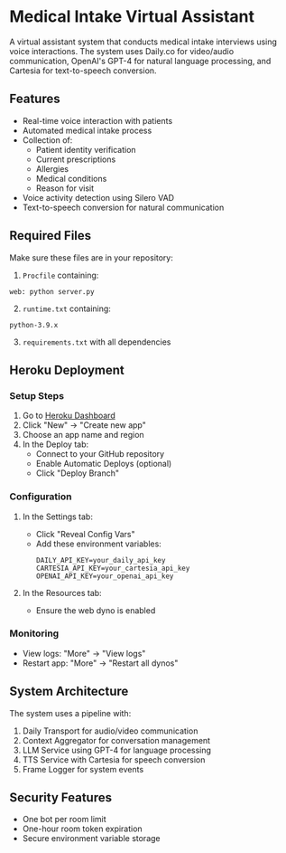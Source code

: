 # Medical Intake Virtual Assistant

A virtual assistant system that conducts medical intake interviews using voice interactions. The system uses Daily.co for video/audio communication, OpenAI's GPT-4 for natural language processing, and Cartesia for text-to-speech conversion.

## Features

- Real-time voice interaction with patients
- Automated medical intake process
- Collection of:
  - Patient identity verification
  - Current prescriptions
  - Allergies
  - Medical conditions
  - Reason for visit
- Voice activity detection using Silero VAD
- Text-to-speech conversion for natural communication

## Required Files

Make sure these files are in your repository:

1. `Procfile` containing:
```
web: python server.py
```

2. `runtime.txt` containing:
```
python-3.9.x
```

3. `requirements.txt` with all dependencies

## Heroku Deployment

### Setup Steps

1. Go to [Heroku Dashboard](https://dashboard.heroku.com)
2. Click "New" → "Create new app"
3. Choose an app name and region
4. In the Deploy tab:
   - Connect to your GitHub repository
   - Enable Automatic Deploys (optional)
   - Click "Deploy Branch"

### Configuration

1. In the Settings tab:
   - Click "Reveal Config Vars"
   - Add these environment variables:
     ```
     DAILY_API_KEY=your_daily_api_key
     CARTESIA_API_KEY=your_cartesia_api_key
     OPENAI_API_KEY=your_openai_api_key
     ```

2. In the Resources tab:
   - Ensure the web dyno is enabled

### Monitoring

- View logs: "More" → "View logs"
- Restart app: "More" → "Restart all dynos"

## System Architecture

The system uses a pipeline with:
1. Daily Transport for audio/video communication
2. Context Aggregator for conversation management
3. LLM Service using GPT-4 for language processing
4. TTS Service with Cartesia for speech conversion
5. Frame Logger for system events

## Security Features

- One bot per room limit
- One-hour room token expiration
- Secure environment variable storage

